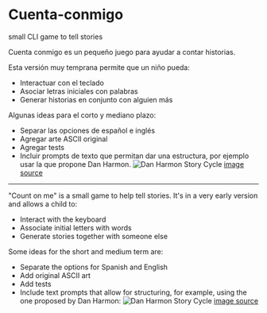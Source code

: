 # Cuenta-conmigo
small CLI game to tell stories

Cuenta conmigo es un pequeño juego para ayudar a contar historias. 

Esta versión muy temprana permite que un niño pueda:
- Interactuar con el teclado
- Asociar letras iniciales con palabras
- Generar historias en conjunto con alguien más

Algunas ideas para el corto y mediano plazo:
- Separar las opciones de español e inglés
- Agregar arte ASCII original
- Agregar tests
- Incluir prompts de texto que permitan dar una estructura, por ejemplo usar la que propone Dan Harmon.
![Dan Harmon Story Cycle](https://blog-cdn.reedsy.com/directories/admin/attachments/large_Rick-and-Morty-Story-Wheel-f5b434.jpg)
[image source](https://blog.reedsy.com/guide/story-structure/dan-harmon-story-circle/)

------

"Count on me" is a small game to help tell stories.
It's in a very early version and allows a child to:

- Interact with the keyboard
- Associate initial letters with words
- Generate stories together with someone else

Some ideas for the short and medium term are:

- Separate the options for Spanish and English
- Add original ASCII art
- Add tests
- Include text prompts that allow for structuring, for example, using the one proposed by Dan Harmon:
![Dan Harmon Story Cycle](https://blog-cdn.reedsy.com/directories/admin/attachments/large_Rick-and-Morty-Story-Wheel-f5b434.jpg)
[image source](https://blog.reedsy.com/guide/story-structure/dan-harmon-story-circle/)
